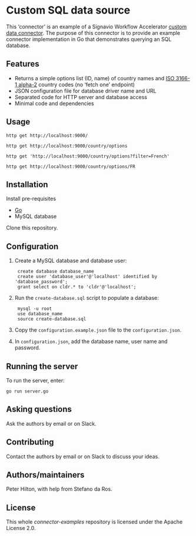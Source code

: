 # Custom SQL data source

This ‘connector’ is an example of a Signavio Workflow Accelerator [custom data connector](https://docs.signavio.com/userguide/workflow/en/integration/connectors.html).
The purpose of this connector is to provide an example connector implementation in Go that demonstrates querying an SQL database.

## Features

* Returns a simple options list (ID, name) of country names and [ISO 3166-1 alpha-2](https://en.wikipedia.org/wiki/ISO_3166-1_alpha-2) country codes (no ‘fetch one’ endpoint)
* JSON configuration file for database driver name and URL
* Separated code for HTTP server and database access
* Minimal code and dependencies

## Usage

```shell
http get http://localhost:9000/

http get http://localhost:9000/country/options

http get 'http://localhost:9000/country/options?filter=French'

http get http://localhost:9000/country/options/FR
```

## Installation

Install pre-requisites

* [Go](https://golang.org)
* MySQL database

Clone this repository.

## Configuration

1. Create a MySQL database and database user:

        create database database_name
        create user 'database_user'@'localhost' identified by 'database_password';
        grant select on cldr.* to 'cldr'@'localhost';
2. Run the `create-database.sql` script to populate a database:

        mysql -u root
        use database_name
        source create-database.sql
3. Copy the `configuration.example.json` file to the `configuration.json`.
4. In `configuration.json`, add the database name, user name and password.

## Running the server

To run the server, enter:

```shell
go run server.go
```

## Asking questions

Ask the authors by email or on Slack.

## Contributing

Contact the authors by email or on Slack to discuss your ideas.

## Authors/maintainers

Peter Hilton, with help from Stefano da Ros.

## License

This whole _connector-examples_ repository is licensed under the Apache License 2.0.
